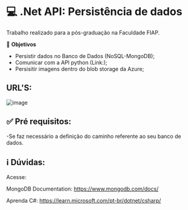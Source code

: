 <h1>💻 .Net API: Persistência de dados </h1>
Trabalho realizado para a pós-graduação na Faculdade FIAP.



🔸 <b>Objetivos</b>
- Persistir dados no Banco de Dados (NoSQL-MongoDB);
- Comunicar com a API python (Link:);
- Persisitir imagens dentro do blob storage da Azure;
<h2><b>URL'S:</b></h2>

![image](https://github.com/pedborges/ComplaintsApi/assets/110577886/0f79857a-ee97-4194-a811-fd4d7c140140)

## ✅ Pré requisitos:
-Se faz necessário a definição do caminho referente ao seu banco de dados.



## ℹ️ Dúvidas:
Acesse:

MongoDB Documentation:
https://www.mongodb.com/docs/

Aprenda C#:
https://learn.microsoft.com/pt-br/dotnet/csharp/



